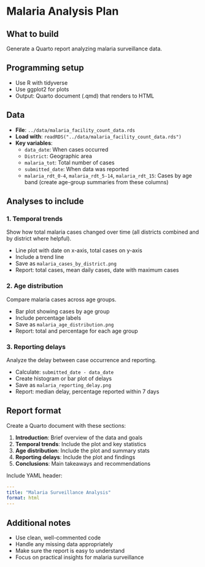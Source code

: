 # Malaria Analysis Plan

## What to build
Generate a Quarto report analyzing malaria surveillance data.

## Programming setup
- Use R with tidyverse
- Use ggplot2 for plots
- Output: Quarto document (.qmd) that renders to HTML

## Data
- **File**: `../data/malaria_facility_count_data.rds`
- **Load with**: `readRDS("../data/malaria_facility_count_data.rds")`
- **Key variables**:
  - `data_date`: When cases occurred
  - `District`: Geographic area
  - `malaria_tot`: Total number of cases
  - `submitted_date`: When data was reported
  - `malaria_rdt_0-4`, `malaria_rdt_5-14`, `malaria_rdt_15`: Cases by age band (create age-group summaries from these columns)

## Analyses to include

### 1. Temporal trends
Show how total malaria cases changed over time (all districts combined and by district where helpful).
- Line plot with date on x-axis, total cases on y-axis
- Include a trend line
- Save as `malaria_cases_by_district.png`
- Report: total cases, mean daily cases, date with maximum cases

### 2. Age distribution
Compare malaria cases across age groups.
- Bar plot showing cases by age group
- Include percentage labels
- Save as `malaria_age_distribution.png`
- Report: total and percentage for each age group

### 3. Reporting delays
Analyze the delay between case occurrence and reporting.
- Calculate: `submitted_date - data_date`
- Create histogram or bar plot of delays
- Save as `malaria_reporting_delay.png`
- Report: median delay, percentage reported within 7 days

## Report format

Create a Quarto document with these sections:

1. **Introduction**: Brief overview of the data and goals
2. **Temporal trends**: Include the plot and key statistics
3. **Age distribution**: Include the plot and summary stats
4. **Reporting delays**: Include the plot and findings
5. **Conclusions**: Main takeaways and recommendations

Include YAML header:
```yaml
---
title: "Malaria Surveillance Analysis"
format: html
---
```

## Additional notes
- Use clean, well-commented code
- Handle any missing data appropriately
- Make sure the report is easy to understand
- Focus on practical insights for malaria surveillance

